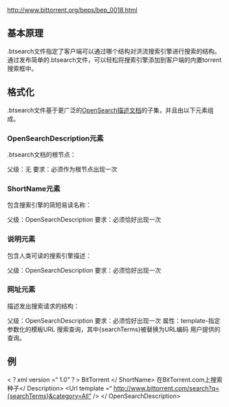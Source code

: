 http://www.bittorrent.org/beps/bep_0018.html 

## 基本原理

.btsearch文件指定了客户端可以通过哪个结构对洪流搜索引擎进行搜索的结构。通过发布简单的.btsearch文件，可以轻松将搜索引擎添加到客户端的内置torrent搜索框中。

## 格式化

.btsearch文件基于更广泛的[OpenSearch描述文档](http://www.opensearch.org/Specifications/OpenSearch)的子集，并且由以下元素组成。

### OpenSearchDescription元素

.btsearch文档的根节点：

父级：无
要求：必须作为根节点出现一次

### ShortName元素

包含搜索引擎的简短易读名称：

父级：OpenSearchDescription
要求：必须恰好出现一次

### 说明元素

包含人类可读的搜索引擎描述：

父级：OpenSearchDescription
要求：必须恰好出现一次

### 网址元素

描述发出搜索请求的结构：

父级：OpenSearchDescription
要求：必须恰好出现一次
属性：template-指定参数化的模板URL
搜索查询，其中{searchTerms}被替换为URL编码
用户提供的查询。

## 例

<？xml version =“ 1.0”？>
<OpenSearchDescription>
<ShortName> BitTorrent </ ShortName>
<Description>在BitTorrent.com上搜索种子</ Description>
<Url template =“ http://www.bittorrent.com/search?q={searchTerms}&category=All” />
</ OpenSearchDescription>